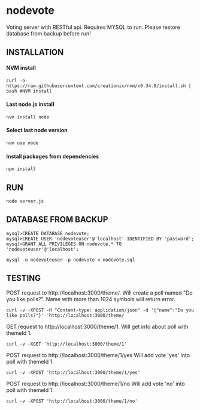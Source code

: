 # nodevote
Voting server with RESTful api.
Requires MYSQL to run.
Please restore database from backup before run!
## INSTALLATION

#### NVM install
```
curl -o- https://raw.githubusercontent.com/creationix/nvm/v0.34.0/install.sh | bash #NVM install
```
#### Last node.js install
```
nvm install node
```
#### Select last node version
```
nvm use node
```
#### Install packages from dependencies
```
npm install
```  
## RUN
```
node server.js
```  
## DATABASE FROM BACKUP
```
mysql>CREATE DATABASE nodevote;
mysql>CREATE USER 'nodevoteuser'@'localhost' IDENTIFIED BY 'password';
mysql>GRANT ALL PRIVILEGES ON nodevote.* TO 'nodevoteuser'@'localhost';

mysql -u nodevoteuser -p nodevote < nodevote.sql
```
## TESTING
POST request to http://localhost:3000/theme/. Will create a poll named "Do you like polls?". Name with more than 1024 symbols will return error.
```
curl -v -XPOST -H "Content-type: application/json" -d '{"name":"Do you like polls?"}' 'http://localhost:3000/theme/
```
GET request to http://localhost:3000/theme/1. Will get info about poll with themeId 1.
```
curl -v -XGET 'http://localhost:3000/theme/1'
```
POST request to http://localhost:3000/theme/1/yes Will add vote 'yes' into poll with themeId 1.
```
curl -v -XPOST 'http://localhost:3000/theme/1/yes'
```
POST request to http://localhost:3000/theme/1/no Will add vote 'no' into poll with themeId 1.
```
curl -v -XPOST 'http://localhost:3000/theme/1/no'
```
